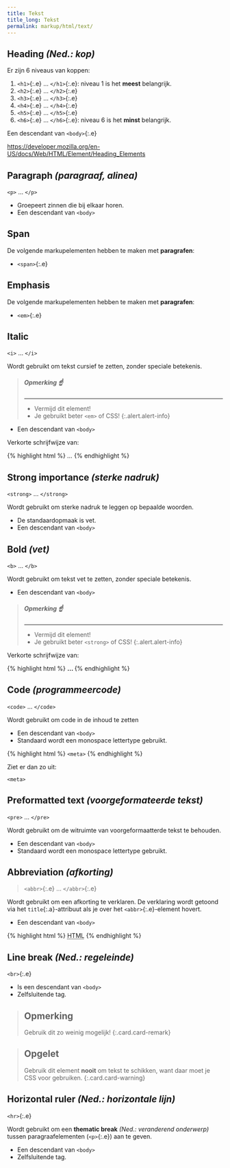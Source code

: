 ```yaml
---
title: Tekst
title_long: Tekst
permalink: markup/html/text/
---
```


**H**eading *(Ned.: kop)*
-------------------

Er zijn 6 niveaus van koppen:

 1. `<h1>`{:.e} … `</h1>`{:.e}: niveau 1 is het **meest** belangrijk.
 2. `<h2>`{:.e} … `</h2>`{:.e} 
 3. `<h3>`{:.e} … `</h3>`{:.e} 
 4. `<h4>`{:.e} … `</h4>`{:.e} 
 5. `<h5>`{:.e} … `</h5>`{:.e} 
 6. `<h6>`{:.e} … `</h6>`{:.e}: niveau 6 is het **minst** belangrijk.

Een descendant van `<body>`{:.e}

https://developer.mozilla.org/en-US/docs/Web/HTML/Element/Heading_Elements


**P**aragraph *(paragraaf, alinea)*
-----------------------------------

`<p>` … `</p>`

- Groepeert zinnen die bij elkaar horen.
- Een descendant van `<body>`


**Span**
--------

De volgende markupelementen hebben te maken met **paragrafen**:

- `<span>`{:.e}

**Em**phasis
-------------

De volgende markupelementen hebben te maken met **paragrafen**:

- `<em>`{:.e}


**I**talic
-------------

`<i>` … `</i>`

Wordt gebruikt om tekst cursief te zetten, zonder speciale betekenis.

> ##### **Opmerking** :point_up:
> ---
> - Vermijd dit element!
> - Je gebruikt beter `<em>` of CSS!
{:.alert.alert-info}

- Een descendant van `<body>`

Verkorte schrijfwijze van:

{% highlight html %}
<span style="font-style: italic"> … </span>
{% endhighlight %}

**Strong** importance *(sterke nadruk)*
---------------------------------------

`<strong>` … `</strong>`

Wordt gebruikt om sterke nadruk te leggen op bepaalde woorden.

 - De standaardopmaak is vet.
 - Een descendant van `<body>`

**B**old *(vet)*
----------------

`<b>` … `</b>`

Wordt gebruikt om tekst vet te zetten, zonder speciale betekenis.

 - Een descendant van `<body>`

> ##### **Opmerking** :point_up:
> ---
> - Vermijd dit element!
> - Je gebruikt beter `<strong>` of CSS!
{:.alert.alert-info}

Verkorte schrijfwijze van:

{% highlight html %}
<span style="font-weight: bold"> … </span>
{% endhighlight %}

**Code** *(programmeercode)*
----------------------------

`<code>` … `</code>`

Wordt gebruikt om code in de inhoud te zetten

- Een descendant van `<body>`
- Standaard wordt een monospace lettertype gebruikt.

{% highlight html %}
<code>&lt;meta&gt;</code>
{% endhighlight %}

Ziet er dan zo uit:

<code>&lt;meta&gt;</code>

**Pre**formatted text *(voorgeformateerde tekst)*
-------------------------------------------------

`<pre>` … `</pre>`

Wordt gebruikt om de witruimte van voorgeformaatterde tekst te behouden.

- Een descendant van `<body>`
- Standaard wordt een monospace lettertype gebruikt.

**Abbr**eviation *(afkorting)*
------------------------------

> `<abbr>`{:.e} … `</abbr>`{:.e}

Wordt gebruikt om een afkorting te verklaren. De verklaring wordt getoond via het `title`{:.a}-attribuut als je over het `<abbr>`{:.e}-element hovert.

- Een descendant van `<body>`

{% highlight html %}
<abbr title="Hypertext Markup Language">HTML</abbr>
{% endhighlight %}


Line **br**eak *(Ned.: regeleinde)*
-----------------------------------

`<br>`{:.e}

 - Is een descendant van `<body>`
 - Zelfsluitende tag.

> Opmerking
> ---
> Gebruik dit zo weinig mogelijk!
{:.card.card-remark}

> Opgelet
> ---
> Gebruik dit element **nooit** om tekst te schikken, want daar moet je CSS voor gebruiken.
{:.card.card-warning}

**H**orizontal **r**uler *(Ned.: horizontale lijn)*
---------------------------------------------------

`<hr>`{:.e}

Wordt gebruikt om een **thematic break** *(Ned.: veranderend onderwerp)* tussen paragraafelementen (`<p>`{:.e}) aan te geven.

 - Een descendant van `<body>`
 - Zelfsluitende tag.